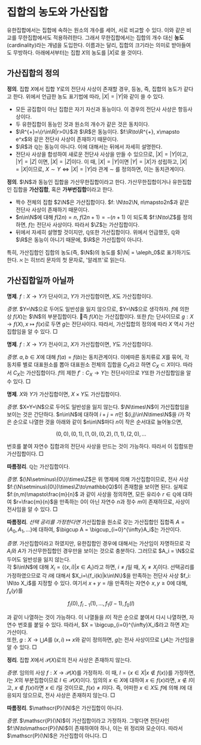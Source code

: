 <!---
title: '집합의 농도와 가산집합'
category: Mathematics
language: Korean
--->

# 집합의 농도와 가산집합

유한집합에서는 집합에 속하는 원소의 개수를 세어, 서로 비교할 수 있다. 이와 같은 비교를
무한집합에서도 적용하려한다.
그래서 무한집합에서는 집합의 개수 대신 **농도**(cardinality)라는 개념을 도입한다.
이름과는 달리, 집합의 크기라는 의미로 받아들여도 무방하다.
아래에서부터는 집합 $X$의 농도를 $|X|$로 쓸 것이다.

## 가산집합의 정의

**정의**. 집합 $X$에서 집합 $Y$로의 전단사 사상이 존재할 경우, 등농, 즉, 집합의 농도가 같다고 한다. 위에서 언급한 농도 표기법에 따라, $|X|=|Y|$와 같이 쓸 수 있다.

- 모든 공집합이 아닌 집합은 자기 자신과 동능이다. 이 경우의 전단사 사상은 항등사상이다.
- 두 유한집합이 동능인 것과 원소의 개수가 같은 것은 동치이다.
- $\R^{+}=\{r\in\R|r>0\}$과 $\R$은 동능이다.
$f:\R\to\R^{+}, x\mapsto e^x$와 같은 전단사 사상이 존재하기 때문이다.
- $\R$과 $\mathbb{Q}$는 동능이 아니다. 이에 대해서는 뒤에서 자세히 설명한다.
- 전단사 사상을 합성하여 새로운 전단사 사상을 만들 수 있으므로, $|X| = |Y|$이고, $|Y| = |Z|$ 이면, $|X| = |Z|$이다.
이 때, $|X|=|Y|$이면 $|Y|=|X|$가 성립하고, $|X|=|X|$이므로, $X \sim Y \iff |X|=|Y|$라 관계 $\sim$ 를 정의하면, 이는 동치관계이다.

**정의**. $\N$과 동능인 집합을 가산무한집합이라고 한다. 가산무한집합이거나 유한집합인 집합을
**가산집합**, 혹은 **가부번집합**이라고 한다.

- 짝수 전체의 집합 $2\N$은 가산집합이다. $f: \N\to2\N, n\mapsto2n$과 같은 전단사
사상이 존재하기 때문이다.
- $n\in\N$에 대해 $f(2n)=n$, $f(2n+1)=-(n+1)$ 이 되도록
$f:\N\to\Z$를 정의하면, $f$는 전단사 사상이다. 따라서 $\Z$는 가산집합이다.
- 뒤에서 자세히 설명할 것이지만, $\mathbb{Q}$또한 가산집합이다. 위에서 언급했듯,
$\mathbb{Q}$와 $\R$은 동능이 아니기 때문에, $\R$은 가산집합이 아니다.

특히, 가산집합인 집합의 농도(즉, $\N$)의 농도를 $|\N| = \aleph_0$로 표기하기도 한다.
ℵ 는 히브리 문자의 첫 문자로, '알레프'로 읽는다.

## 가산집합일까 아닐까

**명제**. $f:X\to Y$가 단사이고, $Y$가 가산집합이면, $X$도 가산집합이다.

*증명*. $Y=\N$으로 두어도 일반성을 잃지 않으므로, $Y=\N$으로 생각하자.
$f$에 의한 상 $f(X)$는 $\N$의 부분집합이다. 즉 $f(X)$는 가산집합이다.
또한 $f$는 단사이므로 $g:X\to f(X),x\mapsto f(x)$로 두면
$g$는 전단사이다. 따라서, 가산집합의 정의에 따라 $X$ 역시 가산집합임을 알 수 있다. □

**명제**. $f:X\to Y$가 전사이고, $X$가 가산집합이면, $Y$도 가산집합이다.

*증명*. $a,b\in X$에 대해 $f(a)=f(b)$는 동치관계이다. 이에따른 동치류로 $X$를 묶어,
각 동치류 별로 대표원소를 뽑아 대표원소 전체의 집합을 $C_X$라고 하면 $C_X\subset X$이다.
따라서 $C_X$는 가산집합이다.
$f$의 제한 $f':C_X\to Y$는 전단사이므로 $Y$또한 가산집합임을 알 수 있다. □

**명제**. $X$와 $Y$가 가산집합이면, $X\times Y$도 가산집합이다.

*증명*. $X=Y=\N$으로 두어도 일반성을 잃지 않는다.
$\N\times\N$이 가산집합임을 보이는 것은 간단하다.
$n\in\N$에 대하여 $i+j=n$인 $(i,j)\in\N\times\N$을 $i$가 작은 순으로 나열한 것을
아래와 같이 $n\in\N$마다 $n$이 작은 순서대로 늘어놓으면,

$$
(0,0),\,(0,1),\,(1,0),\,(0,2),\,(1,1),\,(2,0),\,\ldots
$$

번호를 붙여 자연수 집합과의 전단사 사상을 만드는 것이 가능하다. 따라서 이 집합또한 
가산집합이다. □

**따름정리**. $\mathbb{Q}$는 가산집합이다.

*증명*. $(\N\setminus\{0\})\times\Z$은 위 명제에 의해 가산집합이므로, 전사 사상
$f:(\N\setminus\{0\})\times\Z\to\mathbb{Q}$이 존재함을 보이면 된다. 실제로 $f:(n,m)\mapsto\frac{m}{n}$
과 같이 사상을 정의하면, 모든 유리수 $r\in\mathbb{Q}$에 대하여 $r=\frac{m}{n}$을 만족하는 $0$이 아닌 자연수
$n$과 정수 $m$이 존재하므로, 사상이 전사임을 알 수 있다. □

**따름정리**. *선택 공리를 가정한다면* 가산집합을 원소로 갖는 가산집합인 집합족
$A=\{A_0, A_1,\ldots\}$에 대하여,
$\bigcup A = \bigcup_{i=0}^{\infty}A_i$는 가산이다.

*증명*. 가산집합이라고 하였지만, 유한집합인 경우에 대해서는 가산임이 자명하므로
각 $A_i$와 $A$가 가산무한집합인 경우만을 보이는 것으로 충분하다. 그러므로 $A_i = \N$으로 두어도
일반성을 잃지 않는다.  
각 $i\in\N$에 대해 $X_i =\{(x,i)|x\in A_i\}$라고 하면,
$i\not=j$일 때, $X_i\not=X_j$이다.
선택공리를 가정하였으므로 각 $i$에 대해서 $X_i=\{f_i(k)|k\in\N\}$을 만족하는
전단사 사상 $f_i: \N\to X_i$를 지정할 수 있다.
여기서 $x+y=l$을 만족하는 자연수 $x,y\geq 0$에 대해, $f_x(y)$를

$$
f_l(0),\, f_{l-1}(1),\,\ldots,\, f_{1}(l-1),\, f_{0}(l)
$$

과 같이 나열하는 것이 가능하다. 이 나열들을 $l$이 작은 순으로 붙여서 다시 나열하면,
자연수 번호를 붙일 수 있다. 따라서, $X = \bigcup_{i=0}^{\infty}X_i$라고 하면 $X$는 가산이다.  
또한, $g:X\to \bigcup A$를 $(x,i)\mapsto x$와 같이 정의하면, $g$는 전사 사상이므로
$\bigcup A$는 가산임을 알 수 있다. □

**정리**. 집합 $X$에서 $\mathscr{P}(X)$로의 전사 사상은 존재하지 않는다.

*증명*. 임의의 사상 $f:X\to\mathscr{P}(X)$를 가정하자.
이 때, $I=\{x\in X|x\not\in f(x)\}$를 가정하면, $I$는
$X$의 부분집합이므로 $I\in\mathscr{P}(X)$이다.
임의의 $x\in X$에 대하여 $x\in f(x)$라면, $x\not\in I$이고,
$x\not\in f(x)$라면 $x\in I$일 것이므로, $f(x)\not= I$이다.
즉, 어떠한 $x\in X$도 $f$에 의해 $I$에 대응되지 않으므로,
전사 사상은 존재하지 않는다. □

**따름정리**. $\mathscr{P}(\N)$은 가산집합이 아니다.

*증명*. $\mathscr{P}(\N)$이 가산집합이라고 가정하자.
그렇다면 전단사인 $f:\N\to\mathscr{P}(\N)$이 존재하여야 하나,
이는 위 정리와 모순이다. 따라서 $\mathscr{P}(\N)$은 가산집합이 아니다. □

<!---
**정리**. $\R$은 가산집합이 아니다.

## 연속체 가설
--->
